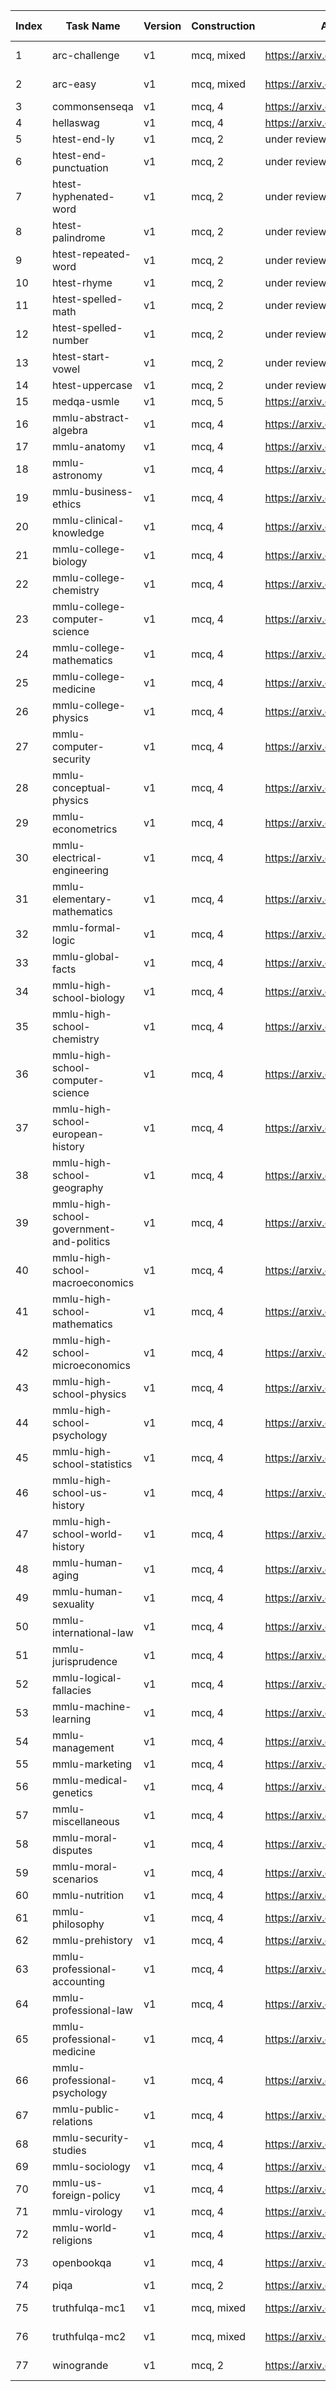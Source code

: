 |Index|Task Name|Version|Construction|Arxiv Link|License|Dataset Size|
|---|---|---|---|---|---|---|
|1|arc-challenge|v1|mcq, mixed|https://arxiv.org/abs/1803.05457|cc-by-sa-4.0|1172|
|2|arc-easy|v1|mcq, mixed|https://arxiv.org/abs/1803.05457|cc-by-sa-4.0|2376|
|3|commonsenseqa|v1|mcq, 4|https://arxiv.org/abs/1811.00937|mit|1221|
|4|hellaswag|v1|mcq, 4|https://arxiv.org/abs/1905.07830|mit|10042|
|5|htest-end-ly|v1|mcq, 2|under review|mit|200|
|6|htest-end-punctuation|v1|mcq, 2|under review|mit|200|
|7|htest-hyphenated-word|v1|mcq, 2|under review|mit|200|
|8|htest-palindrome|v1|mcq, 2|under review|mit|200|
|9|htest-repeated-word|v1|mcq, 2|under review|mit|200|
|10|htest-rhyme|v1|mcq, 2|under review|mit|200|
|11|htest-spelled-math|v1|mcq, 2|under review|mit|200|
|12|htest-spelled-number|v1|mcq, 2|under review|mit|200|
|13|htest-start-vowel|v1|mcq, 2|under review|mit|200|
|14|htest-uppercase|v1|mcq, 2|under review|mit|200|
|15|medqa-usmle|v1|mcq, 5|https://arxiv.org/abs/2009.13081|mit|1273|
|16|mmlu-abstract-algebra|v1|mcq, 4|https://arxiv.org/abs/2009.03300|mit|100|
|17|mmlu-anatomy|v1|mcq, 4|https://arxiv.org/abs/2009.03300|mit|135|
|18|mmlu-astronomy|v1|mcq, 4|https://arxiv.org/abs/2009.03300|mit|152|
|19|mmlu-business-ethics|v1|mcq, 4|https://arxiv.org/abs/2009.03300|mit|100|
|20|mmlu-clinical-knowledge|v1|mcq, 4|https://arxiv.org/abs/2009.03300|mit|265|
|21|mmlu-college-biology|v1|mcq, 4|https://arxiv.org/abs/2009.03300|mit|144|
|22|mmlu-college-chemistry|v1|mcq, 4|https://arxiv.org/abs/2009.03300|mit|100|
|23|mmlu-college-computer-science|v1|mcq, 4|https://arxiv.org/abs/2009.03300|mit|100|
|24|mmlu-college-mathematics|v1|mcq, 4|https://arxiv.org/abs/2009.03300|mit|100|
|25|mmlu-college-medicine|v1|mcq, 4|https://arxiv.org/abs/2009.03300|mit|173|
|26|mmlu-college-physics|v1|mcq, 4|https://arxiv.org/abs/2009.03300|mit|102|
|27|mmlu-computer-security|v1|mcq, 4|https://arxiv.org/abs/2009.03300|mit|100|
|28|mmlu-conceptual-physics|v1|mcq, 4|https://arxiv.org/abs/2009.03300|mit|235|
|29|mmlu-econometrics|v1|mcq, 4|https://arxiv.org/abs/2009.03300|mit|114|
|30|mmlu-electrical-engineering|v1|mcq, 4|https://arxiv.org/abs/2009.03300|mit|145|
|31|mmlu-elementary-mathematics|v1|mcq, 4|https://arxiv.org/abs/2009.03300|mit|378|
|32|mmlu-formal-logic|v1|mcq, 4|https://arxiv.org/abs/2009.03300|mit|126|
|33|mmlu-global-facts|v1|mcq, 4|https://arxiv.org/abs/2009.03300|mit|100|
|34|mmlu-high-school-biology|v1|mcq, 4|https://arxiv.org/abs/2009.03300|mit|310|
|35|mmlu-high-school-chemistry|v1|mcq, 4|https://arxiv.org/abs/2009.03300|mit|203|
|36|mmlu-high-school-computer-science|v1|mcq, 4|https://arxiv.org/abs/2009.03300|mit|100|
|37|mmlu-high-school-european-history|v1|mcq, 4|https://arxiv.org/abs/2009.03300|mit|165|
|38|mmlu-high-school-geography|v1|mcq, 4|https://arxiv.org/abs/2009.03300|mit|198|
|39|mmlu-high-school-government-and-politics|v1|mcq, 4|https://arxiv.org/abs/2009.03300|mit|193|
|40|mmlu-high-school-macroeconomics|v1|mcq, 4|https://arxiv.org/abs/2009.03300|mit|390|
|41|mmlu-high-school-mathematics|v1|mcq, 4|https://arxiv.org/abs/2009.03300|mit|270|
|42|mmlu-high-school-microeconomics|v1|mcq, 4|https://arxiv.org/abs/2009.03300|mit|238|
|43|mmlu-high-school-physics|v1|mcq, 4|https://arxiv.org/abs/2009.03300|mit|151|
|44|mmlu-high-school-psychology|v1|mcq, 4|https://arxiv.org/abs/2009.03300|mit|545|
|45|mmlu-high-school-statistics|v1|mcq, 4|https://arxiv.org/abs/2009.03300|mit|216|
|46|mmlu-high-school-us-history|v1|mcq, 4|https://arxiv.org/abs/2009.03300|mit|204|
|47|mmlu-high-school-world-history|v1|mcq, 4|https://arxiv.org/abs/2009.03300|mit|237|
|48|mmlu-human-aging|v1|mcq, 4|https://arxiv.org/abs/2009.03300|mit|223|
|49|mmlu-human-sexuality|v1|mcq, 4|https://arxiv.org/abs/2009.03300|mit|131|
|50|mmlu-international-law|v1|mcq, 4|https://arxiv.org/abs/2009.03300|mit|121|
|51|mmlu-jurisprudence|v1|mcq, 4|https://arxiv.org/abs/2009.03300|mit|108|
|52|mmlu-logical-fallacies|v1|mcq, 4|https://arxiv.org/abs/2009.03300|mit|163|
|53|mmlu-machine-learning|v1|mcq, 4|https://arxiv.org/abs/2009.03300|mit|112|
|54|mmlu-management|v1|mcq, 4|https://arxiv.org/abs/2009.03300|mit|103|
|55|mmlu-marketing|v1|mcq, 4|https://arxiv.org/abs/2009.03300|mit|234|
|56|mmlu-medical-genetics|v1|mcq, 4|https://arxiv.org/abs/2009.03300|mit|100|
|57|mmlu-miscellaneous|v1|mcq, 4|https://arxiv.org/abs/2009.03300|mit|783|
|58|mmlu-moral-disputes|v1|mcq, 4|https://arxiv.org/abs/2009.03300|mit|346|
|59|mmlu-moral-scenarios|v1|mcq, 4|https://arxiv.org/abs/2009.03300|mit|895|
|60|mmlu-nutrition|v1|mcq, 4|https://arxiv.org/abs/2009.03300|mit|306|
|61|mmlu-philosophy|v1|mcq, 4|https://arxiv.org/abs/2009.03300|mit|311|
|62|mmlu-prehistory|v1|mcq, 4|https://arxiv.org/abs/2009.03300|mit|324|
|63|mmlu-professional-accounting|v1|mcq, 4|https://arxiv.org/abs/2009.03300|mit|282|
|64|mmlu-professional-law|v1|mcq, 4|https://arxiv.org/abs/2009.03300|mit|1534|
|65|mmlu-professional-medicine|v1|mcq, 4|https://arxiv.org/abs/2009.03300|mit|272|
|66|mmlu-professional-psychology|v1|mcq, 4|https://arxiv.org/abs/2009.03300|mit|612|
|67|mmlu-public-relations|v1|mcq, 4|https://arxiv.org/abs/2009.03300|mit|110|
|68|mmlu-security-studies|v1|mcq, 4|https://arxiv.org/abs/2009.03300|mit|245|
|69|mmlu-sociology|v1|mcq, 4|https://arxiv.org/abs/2009.03300|mit|201|
|70|mmlu-us-foreign-policy|v1|mcq, 4|https://arxiv.org/abs/2009.03300|mit|100|
|71|mmlu-virology|v1|mcq, 4|https://arxiv.org/abs/2009.03300|mit|166|
|72|mmlu-world-religions|v1|mcq, 4|https://arxiv.org/abs/2009.03300|mit|171|
|73|openbookqa|v1|mcq, 4|https://arxiv.org/abs/1809.02789|apache-2.0|500|
|74|piqa|v1|mcq, 2|https://arxiv.org/abs/1911.11641|afl-3.0|1838|
|75|truthfulqa-mc1|v1|mcq, mixed|https://arxiv.org/abs/2109.07958|apache-2.0|817|
|76|truthfulqa-mc2|v1|mcq, mixed|https://arxiv.org/abs/2109.07958|apache-2.0|817|
|77|winogrande|v1|mcq, 2|https://arxiv.org/abs/1907.10641|apache-2.0|1267|